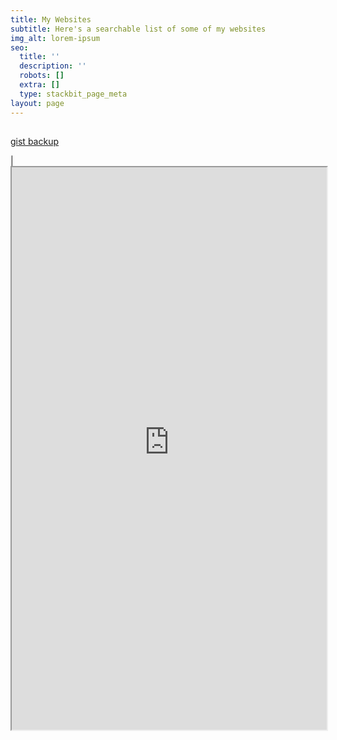 ```yaml
---
title: My Websites
subtitle: Here's a searchable list of some of my websites
img_alt: lorem-ipsum
seo:
  title: ''
  description: ''
  robots: []
  extra: []
  type: stackbit_page_meta
layout: page
---
```

##

[gist backup](https://en.wikipedia.org/wiki/Hiking)

| <iframe src="https://random-static-html-deploys.netlify.app/my-websites" height="900px" width="100%"> </iframe>
